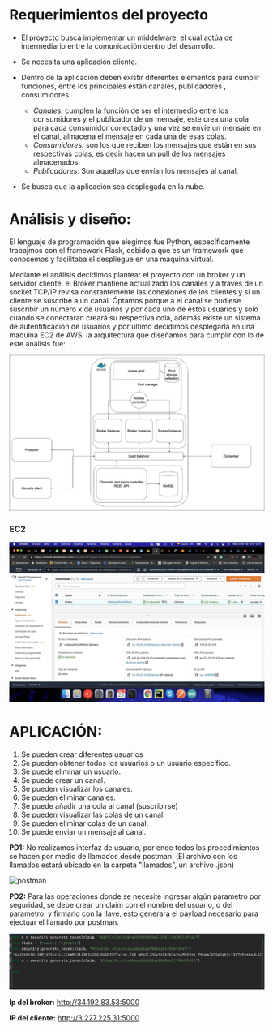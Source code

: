 # Requerimientos del proyecto

- El proyecto busca implementar un middelware, el cual actúa de intermediario entre la comunicación dentro del desarrollo.
- Se necesita una aplicación cliente.
- Dentro de la aplicación deben existir diferentes elementos para cumplir funciones, entre los principales están canales, publicadores , consumidores.
    - *Canales:* cumplen la función de ser el intermedio entre los consumidores y el publicador de un mensaje, este crea una cola para cada consumidor conectado y una vez se envíe un mensaje en el canal, almacena el mensaje en cada una de esas colas.  
    - *Consumidores:* son los que reciben los mensajes que están en sus respectivas colas, es decir hacen un pull de los mensajes almacenados.
    - *Publicadores:* Son aquellos que envían los mensajes al canal.

- Se busca que la aplicación sea desplegada en la nube.


# Análisis y diseño: 

El lenguaje de programación que elegimos fue Python, específicamente trabajmos con el framework Flask, debido a que es un framework que conocemos y facilitaba el despliegue en una maquina virtual. 

Mediante el análisis decidimos plantear el proyecto con un broker y un servidor cliente. el Broker mantiene actualizado los canales y a través de un socket TCP/IP revisa constantemente las conexiones de los clientes y si un cliente se suscribe a un canal. Óptamos porque a el canal se pudiese suscribir un número x de usuarios y por cada uno de estos usuarios y solo cuando se conectaran creará su respectiva cola, además existe un sistema de autentificación de usuarios y por último decidimos desplegarla en una maquina EC2 de AWS. la arquitectura que diseñamos para cumplir con lo de este análisis fue: 

![arquitectura](images/arq.jpeg)

### EC2

![aws](images/aws.jpeg)

# APLICACIÓN: 

1) Se pueden crear diferentes usuarios
2) Se pueden obtener todos los usuarios o un usuario específico.
3) Se puede eliminar un usuario.
4) Se puede crear un canal. 
5) Se pueden visualizar los canales.
6) Se pueden eliminar canales.
7) Se puede añadir una cola al canal (suscribirse)
8) Se pueden visualizar las colas de un canal.
9) Se pueden eliminar colas de un canal.
10) Se puede enviar un mensaje al canal.

**PD1:** No realizamos interfaz de usuario, por ende todos los procedimientos se hacen por medio de llamados desde postman. (El archivo con los llamados estará ubicado en la carpeta "llamados", un archivo .json)

![postman](images/postman.PNG.png)


**PD2:** Para las operaciones donde se necesite ingresar algún parametro por seguridad, se debe crear un claim con el nombre del usuario, o del parametro, y firmarlo con la llave, esto generará el payload necesario para ejectuar el llamado por postman. 


 ![claim](images/claim.png)


**Ip del broker:** http://34.192.83.53:5000

**IP del cliente:** http://3.227.225.31:5000



